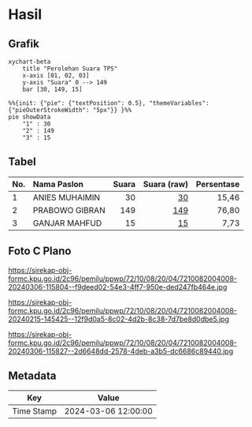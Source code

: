 # Hasil

## Grafik

```mermaid
xychart-beta
    title "Perolehan Suara TPS"
    x-axis [01, 02, 03]
    y-axis "Suara" 0 --> 149
    bar [30, 149, 15]
```

```mermaid
%%{init: {"pie": {"textPosition": 0.5}, "themeVariables": {"pieOuterStrokeWidth": "5px"}} }%%
pie showData
    "1" : 30
    "2" : 149
    "3" : 15
```

## Tabel

| No. | Nama Paslon    | Suara | Suara (raw) | Persentase |
|:--- |:-------------- | -----:| -----------:| ----------:|
| 1   | ANIES MUHAIMIN | 30    | [30][p-1]   | 15,46      |
| 2   | PRABOWO GIBRAN | 149   | [149][p-2]  | 76,80      |
| 3   | GANJAR MAHFUD  | 15    | [15][p-3]   | 7,73       |


[p-1]: https://github.com/gigit-pemilu/pemilu-2024-72-sulawesi-tengah/blob/main/pilpres/hitung-suara/sub/72-sulawesi-tengah/sub/10-sigi/sub/08-gumbasa/sub/2004-pakuli/sub/008-tps/sub/paslon-1.txt
[p-2]: https://github.com/gigit-pemilu/pemilu-2024-72-sulawesi-tengah/blob/main/pilpres/hitung-suara/sub/72-sulawesi-tengah/sub/10-sigi/sub/08-gumbasa/sub/2004-pakuli/sub/008-tps/sub/paslon-2.txt
[p-3]: https://github.com/gigit-pemilu/pemilu-2024-72-sulawesi-tengah/blob/main/pilpres/hitung-suara/sub/72-sulawesi-tengah/sub/10-sigi/sub/08-gumbasa/sub/2004-pakuli/sub/008-tps/sub/paslon-3.txt

## Foto C Plano

https://sirekap-obj-formc.kpu.go.id/2c96/pemilu/ppwp/72/10/08/20/04/7210082004008-20240306-115804--f9deed02-54e3-4ff7-950e-ded247fb464e.jpg

https://sirekap-obj-formc.kpu.go.id/2c96/pemilu/ppwp/72/10/08/20/04/7210082004008-20240215-145425--12f9d0a5-8c02-4d2b-8c38-7d7be8d0dbe5.jpg

https://sirekap-obj-formc.kpu.go.id/2c96/pemilu/ppwp/72/10/08/20/04/7210082004008-20240306-115827--2d6648dd-2578-4deb-a3b5-dc6686c89440.jpg


## Metadata

| Key        | Value               |
| ---------- | ------------------- |
| Time Stamp | 2024-03-06 12:00:00 |



